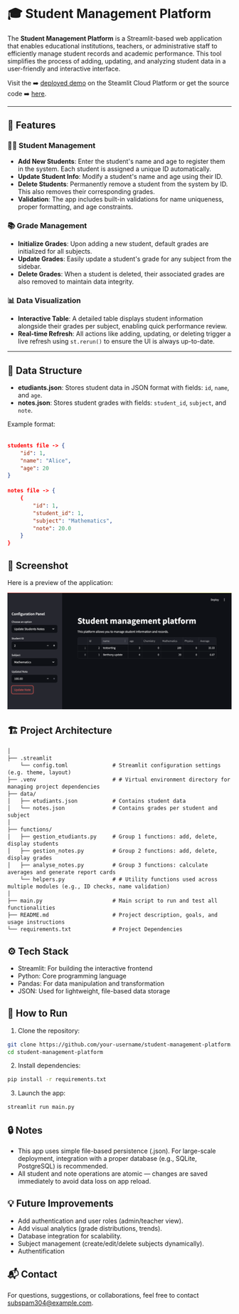 # 🎓 Student Management Platform

The **Student Management Platform** is a Streamlit-based web application that enables educational institutions, teachers, or administrative staff to efficiently manage student records and academic performance. This tool simplifies the process of adding, updating, and analyzing student data in a user-friendly and interactive interface.

Visit the ➡️ [deployed demo](https://htsull-student-management-platform-main-62ddtm.streamlit.app/) on the Steamlit Cloud Platform or get the source code ➡️ [here](https://github.com/htsull/student-management-platform).

---

## 📌 Features

### 👨‍🎓 Student Management

- **Add New Students**: Enter the student's name and age to register them in the system. Each student is assigned a unique ID automatically.
- **Update Student Info**: Modify a student's name and age using their ID.
- **Delete Students**: Permanently remove a student from the system by ID. This also removes their corresponding grades.
- **Validation**: The app includes built-in validations for name uniqueness, proper formatting, and age constraints.

### 📚 Grade Management

- **Initialize Grades**: Upon adding a new student, default grades are initialized for all subjects.
- **Update Grades**: Easily update a student's grade for any subject from the sidebar.
- **Delete Grades**: When a student is deleted, their associated grades are also removed to maintain data integrity.

### 📊 Data Visualization

- **Interactive Table**: A detailed table displays student information alongside their grades per subject, enabling quick performance review.
- **Real-time Refresh**: All actions like adding, updating, or deleting trigger a live refresh using `st.rerun()` to ensure the UI is always up-to-date.

---

## 📁 Data Structure

- **etudiants.json**: Stores student data in JSON format with fields: `id`, `name`, and `age`.
- **notes.json**: Stores student grades with fields: `student_id`, `subject`, and `note`.

Example format:

```json

students file -> {
	"id": 1,
	"name": "Alice",
	"age": 20
}

notes file -> {
    {
        "id": 1,
        "student_id": 1,
        "subject": "Mathematics",
        "note": 20.0
    }
}
```

## 📸 Screenshot

Here is a preview of the application:

![Main Interface](screenshots/UI.png)

## 🏗️ Project Architecture

```
│
├── .streamlit
    └── config.toml              # Streamlit configuration settings (e.g. theme, layout)
├── .venv                        # # Virtual environment directory for managing project dependencies
├── data/
│   ├── etudiants.json           # Contains student data
│   └── notes.json               # Contains grades per student and subject
│
├── functions/
│   ├── gestion_etudiants.py     # Group 1 functions: add, delete, display students
│   ├── gestion_notes.py         # Group 2 functions: add, delete, display grades
│   ├── analyse_notes.py         # Group 3 functions: calculate averages and generate report cards
    └── helpers.py               # # Utility functions used across multiple modules (e.g., ID checks, name validation)
│
├── main.py                      # Main script to run and test all functionalities
├── README.md                    # Project description, goals, and usage instructions
└── requirements.txt             # Project Dependencies
```

## ⚙️ Tech Stack

- Streamlit: For building the interactive frontend
- Python: Core programming language
- Pandas: For data manipulation and transformation
- JSON: Used for lightweight, file-based data storage

## 🚀 How to Run

1. Clone the repository:

```bash
git clone https://github.com/your-username/student-management-platform.git
cd student-management-platform

```

2. Install dependencies:

```bash
pip install -r requirements.txt
```

3. Launch the app:

```bash
streamlit run main.py
```

## 🔒 Notes

- This app uses simple file-based persistence (.json). For large-scale deployment, integration with a proper database (e.g., SQLite, PostgreSQL) is recommended.
- All student and note operations are atomic — changes are saved immediately to avoid data loss on app reload.

## 💡 Future Improvements

- Add authentication and user roles (admin/teacher view).
- Add visual analytics (grade distributions, trends).
- Database integration for scalability.
- Subject management (create/edit/delete subjects dynamically).
- Authentification

## 📬 Contact

For questions, suggestions, or collaborations, feel free to contact subspam304@example.com.
